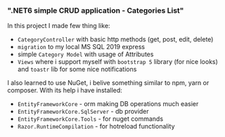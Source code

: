 ﻿### ".NET6 simple CRUD application - Categories List"

In this project I made few thing like: 

- `CategoryController` with basic http methods (get, post, edit, delete)
- `migration` to my local MS SQL 2019 express
- simple `Category Model` with usage of Attributes
- `Views` where i support myself with `bootstrap 5` library (for nice looks) and `toastr` lib for some nice notifications

I also learned to use NuGet, i belive something similar to npm, yarn or composer. With its help i have installed:

- `EntityFrameworkCore` - orm making DB operations much easier
- `EntityFrameworkCore.SqlServer` - db provider
- `EntityFrameworkCore.Tools` - for nuget commands
- `Razor.RuntimeCompilation` - for hotreload functionality


